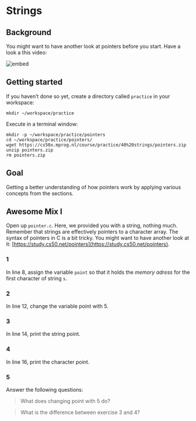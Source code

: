 # Strings

## Background

You might want to have another look at pointers before you start. Have a look a this video:

![embed](https://www.youtube.com/watch?v=8VAhORT0ZW8)

## Getting started

If you haven’t done so yet, create a directory called `practice` in your workspace:

    mkdir ~/workspace/practice

Execute in a terminal window:

    mkdir -p ~/workspace/practice/pointers
    cd ~/workspace/practice/pointers/
    wget https://cs50x.mprog.nl/course/practice/40%20strings/pointers.zip
    unzip pointers.zip
    rm pointers.zip

## Goal

Getting a better understanding of how pointers work by applying various concepts from the sections.

## Awesome Mix I

Open up `pointer.c`. Here, we provided you with a string, nothing much. Remember that strings are effectively pointers to a character array. The syntax of pointers in C is a bit tricky. You might want to have another look at it: [https://study.cs50.net/pointers](https://study.cs50.net/pointers).

### 1

In line 8, assign the variable `point` so that it holds the *memory adress* for the first character of string `s`.

### 2

In line 12, change the variable point with 5.

### 3

In line 14, print the string point.

### 4

In line 16, print the character point.

### 5

Answer the following questions:

> What does changing point with 5 do?

> What is the difference between exercise 3 and 4?


